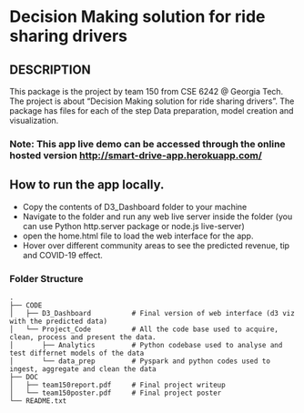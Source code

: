 # Decision Making solution for ride sharing drivers

## DESCRIPTION

This package is the project by team 150 from CSE 6242 @ Georgia Tech. The project is about “Decision Making solution for ride sharing drivers”. The package has files for each of the step Data preparation, model creation and visualization. 

### Note: This app live demo can be accessed through the online hosted version http://smart-drive-app.herokuapp.com/

## How to run the app locally.

* Copy the contents of D3_Dashboard folder to your machine
* Navigate to the folder and run any web live server inside the folder (you can use Python http.server package or node.js live-server)
* open the home.html file to load the web interface for the app.
* Hover over different community areas to see the predicted revenue, tip and COVID-19 effect.


### Folder Structure
    .
    ├── CODE
    │   ├── D3_Dashboard          # Final version of web interface (d3 viz with the predicted data)
    │   └── Project_Code          # All the code base used to acquire, clean, process and present the data.
    │       ├── Analytics         # Python codebase used to analyse and test differnet models of the data
    │       └── data_prep         # Pyspark and python codes used to ingest, aggregate and clean the data
    ├── DOC 
    │   ├── team150report.pdf     # Final project writeup
    │   └── team150poster.pdf     # Final project poster
    └── README.txt





